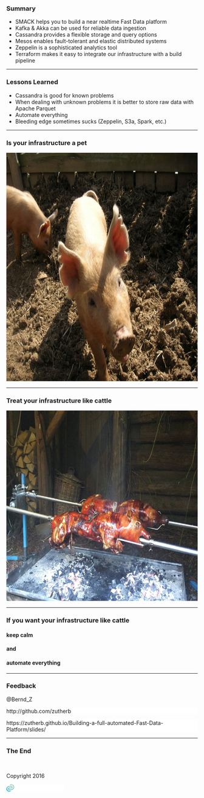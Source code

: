 <!-- .slide: data-background="img/background-title-orig.jpg" -->

### Summary

- SMACK helps you to build a near realtime Fast Data platform <!-- .element: class="fragment" --> 
- Kafka &amp; Akka can be used for reliable data ingestion <!-- .element: class="fragment" --> 
- Cassandra provides a flexible storage and query options <!-- .element: class="fragment" --> 
- Mesos enables fault-tolerant and elastic distributed systems <!-- .element: class="fragment" --> 
- Zeppelin is a sophisticated analytics tool <!-- .element: class="fragment" --> 
- Terraform makes it easy to integrate our infrastructure with a build pipeline  <!-- .element: class="fragment" --> 

---

<!-- .slide: data-background="img/background-title-orig.jpg" -->

### Lessons Learned 

- Cassandra is good for known problems <!-- .element: class="fragment" --> 
- When dealing with unknown problems it is better to store raw data with Apache Parquet <!-- .element: class="fragment" --> 
- Automate everything <!-- .element: class="fragment" --> 
- Bleeding edge sometimes sucks (Zeppelin, S3a, Spark, etc.) <!-- .element: class="fragment" --> 

---

### Is your infrastructure a pet

<!-- .slide: data-background="img/background-green-orig.jpg" -->

<img src="./img/pig.jpg" style="background-color:white;height:600px" />

---

### Treat your infrastructure like cattle

<!-- .slide: data-background="img/background-green-orig.jpg" -->

<img src="./img/cattle.jpg" style="background-color:white;height:500px"  />

---

<!-- .slide: data-background="img/background-title-orig.jpg" -->

### If you want your infrastructure like cattle

#### keep calm
#### and
#### automate everything

---

<!-- .slide: data-background="img/background-green-orig.jpg" -->

### Feedback

<p>@Bernd_Z</p>

<p style="background-color:white">http://github.com/zutherb</p>
<p style="background-color:white">https://zutherb.github.io/Building-a-full-automated-Fast-Data-Platform/slides/</p>  

---

<!-- .slide: data-background="img/background-title-orig.jpg" -->

### The End

&nbsp;

Copyright 2016

<p></p>
<p><img class="simpleImage" src="img/logo-and-name-white.png" alt="alt text" title="codecentric Logo" width="30%"></p>
